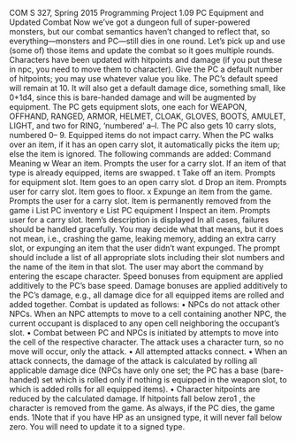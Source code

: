 COM S 327, Spring 2015
Programming Project 1.09
PC Equipment and Updated Combat
Now we’ve got a dungeon full of super-powered monsters, but our combat semantics haven’t changed
to reflect that, so everything—monsters and PC—still dies in one round. Let’s pick up and use (some of)
those items and update the combat so it goes multiple rounds.
Characters have been updated with hitpoints and damage (if you put these in npc, you need to move
them to character). Give the PC a default number of hitpoints; you may use whatever value you like. The
PC’s default speed will remain at 10. It will also get a default damage dice, something small, like 0+1d4,
since this is bare-handed damage and will be augmented by equipment.
The PC gets equipment slots, one each for WEAPON, OFFHAND, RANGED, ARMOR, HELMET, CLOAK, GLOVES,
BOOTS, AMULET, LIGHT, and two for RING, ‘numbered’ a–l. The PC also gets 10 carry slots, numbered 0–
9. Equipped items do not impact carry. When the PC walks over an item, if it has an open carry slot, it
automatically picks the item up; else the item is ignored.
The following commands are added:
Command Meaning
w Wear an item. Prompts the user for a carry slot. If an item of that type is already
equipped, items are swapped.
t Take off an item. Prompts for equipment slot. Item goes to an open carry slot.
d Drop an item. Prompts user for carry slot. Item goes to floor.
x Expunge an item from the game. Prompts the user for a carry slot. Item is permanently
removed from the game
i List PC inventory
e List PC equipment
I Inspect an item. Prompts user for a carry slot. Item’s description is displayed
In all cases, failures should be handled gracefully. You may decide what that means, but it does not
mean, i.e., crashing the game, leaking memory, adding an extra carry slot, or expunging an item that the
user didn’t want expunged. The prompt should include a list of all appropriate slots including their slot
numbers and the name of the item in that slot. The user may abort the command by entering the escape
character.
Speed bonuses from equipment are applied additively to the PC’s base speed. Damage bonuses are
applied additively to the PC’s damage, e.g., all damage dice for all equipped items are rolled and added
together.
Combat is updated as follows:
• NPCs do not attack other NPCs. When an NPC attempts to move to a cell containing another NPC,
the current occupant is displaced to any open cell neighboring the occupant’s slot.
• Combat between PC and NPCs is initiated by attempts to move into the cell of the respective character.
The attack uses a character turn, so no move will occur, only the attack.
• All attempted attacks connect.
• When an attack connects, the damage of the attack is calculated by rolling all applicable damage
dice (NPCs have only one set; the PC has a base (bare-handed) set which is rolled only if nothing is
equipped in the weapon slot, to which is added rolls for all equipped items).
• Character hitpoints are reduced by the calculated damage. If hitpoints fall below zero1
, the character
is removed from the game. As always, if the PC dies, the game ends.
1Note that if you have HP as an unsigned type, it will never fall below zero. You will need to update it to a signed type.